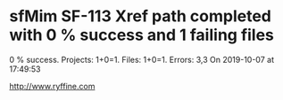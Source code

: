 # sfMim SF-113 Xref path completed with 0 % success and 1 failing files

0 % success. Projects: 1+0=1.  Files: 1+0=1. Errors: 3,3  On 2019-10-07 at 17:49:53





http://www.ryffine.com
